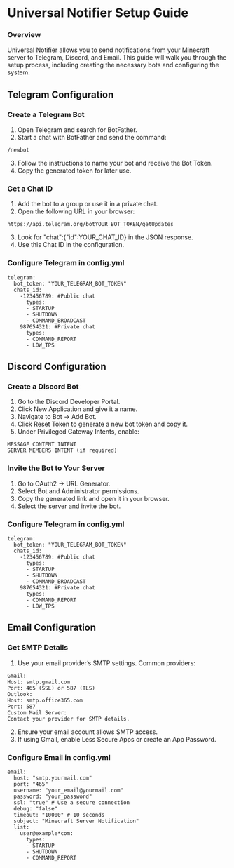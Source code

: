 # Universal Notifier Setup Guide
### Overview
Universal Notifier allows you to send notifications from your Minecraft server to Telegram, Discord, and Email. This guide will walk you through the setup process, including creating the necessary bots and configuring the system.
## Telegram Configuration
### Create a Telegram Bot
1. Open Telegram and search for BotFather.
2. Start a chat with BotFather and send the command:
```
/newbot
```
3. Follow the instructions to name your bot and receive the Bot Token.
4. Copy the generated token for later use.
### Get a Chat ID
1. Add the bot to a group or use it in a private chat.
2. Open the following URL in your browser:
```
https://api.telegram.org/botYOUR_BOT_TOKEN/getUpdates
```
3. Look for "chat":{"id":YOUR_CHAT_ID} in the JSON response.
4. Use this Chat ID in the configuration.
### Configure Telegram in config.yml
```
telegram:
  bot_token: "YOUR_TELEGRAM_BOT_TOKEN"
  chats_id:
    -123456789: #Public chat
      types:
      - STARTUP
      - SHUTDOWN
      - COMMAND_BROADCAST
    987654321: #Private chat
      types:
      - COMMAND_REPORT
      - LOW_TPS
```
## Discord Configuration
### Create a Discord Bot
1. Go to the Discord Developer Portal.
2. Click New Application and give it a name.
3. Navigate to Bot -> Add Bot.
4. Click Reset Token to generate a new bot token and copy it.
5. Under Privileged Gateway Intents, enable:
```
MESSAGE CONTENT INTENT
SERVER MEMBERS INTENT (if required)
```
### Invite the Bot to Your Server
1. Go to OAuth2 -> URL Generator.
2. Select Bot and Administrator permissions.
3. Copy the generated link and open it in your browser.
4. Select the server and invite the bot.
### Configure Telegram in config.yml
```
telegram:
  bot_token: "YOUR_TELEGRAM_BOT_TOKEN"
  chats_id:
    -123456789: #Public chat
      types:
      - STARTUP
      - SHUTDOWN
      - COMMAND_BROADCAST
    987654321: #Private chat
      types:
      - COMMAND_REPORT
      - LOW_TPS
```
## Email Configuration
### Get SMTP Details
1. Use your email provider’s SMTP settings. Common providers:
```
Gmail:
Host: smtp.gmail.com
Port: 465 (SSL) or 587 (TLS)
Outlook:
Host: smtp.office365.com
Port: 587
Custom Mail Server:
Contact your provider for SMTP details.
```
2. Ensure your email account allows SMTP access.
3. If using Gmail, enable Less Secure Apps or create an App Password.
### Configure Email in config.yml
```
email:
  host: "smtp.yourmail.com"
  port: "465"
  username: "your_email@yourmail.com"
  password: "your_password"
  ssl: "true" # Use a secure connection
  debug: "false"
  timeout: "10000" # 10 seconds
  subject: "Minecraft Server Notification"
  list:
    user@example*com:
      types:
      - STARTUP
      - SHUTDOWN
      - COMMAND_REPORT
```
